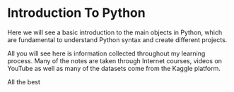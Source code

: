 # Introduction To Python

Here we will see a basic introduction to the main objects in Python, which are fundamental to understand Python syntax and create different projects.

All you will see here is information collected throughout my learning process. Many of the notes are taken through Internet courses, videos on YouTube as well as many of the datasets come from the Kaggle platform.

All the best
